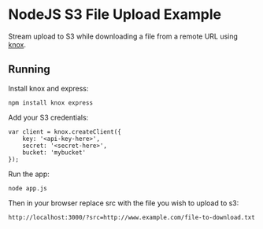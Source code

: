 NodeJS S3 File Upload Example
=============================

Stream upload to S3 while downloading a file from a remote URL using [knox](https://github.com/LearnBoost/knox).

Running
-------

Install knox and express:

    npm install knox express

Add your S3 credentials:

    var client = knox.createClient({
        key: '<api-key-here>',
        secret: '<secret-here>',
        bucket: 'mybucket'
    });

Run the app:

    node app.js
		
Then in your browser replace src with the file you wish to upload to s3:
		
    http://localhost:3000/?src=http://www.example.com/file-to-download.txt